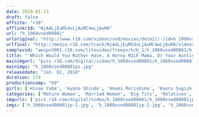 ```yaml
---
date: 2019-01-13
draft: false
affsite: "r18"
afflinkr18: "NjA4LjEuMS4xLjAuMC4wLjAuMA"
url: "h_1060vsed00081"
urloriginal: "http://www.r18.com/videos/vod/movies/detail/-/id=h_1060vsed00081"
urlfinal: "http://media.r18.com/track/NjA4LjEuMS4xLjAuMC4wLjAuMA/videos/vod/movies/detail/-/id=h_1060vsed00081"
samplevid: "awspv3001.r18.com/litevideo/freepv/h/h_1/h_1060vsed00081/h_1060vsed00081_dmb_w.mp4"
title: "'Which Would You Rather Have, A Horny MILF Mama, Or Your Auntie?' When This Young Boy Was Faced With Such A Difficult Choice, His Indecision Won The Day, And In The End He Had Incest Sex With Both His Mother And His Auntie"
mainimgurl: "pics.r18.com/digital/video/h_1060vsed00081/h_1060vsed00081ps.jpg"
mainimgs: "h_1060vsed00081ps.jpg"
releasedate: "Jan. 02, 2018"
duration: 274
productioncomp: "69"
girls: ['Hisae Yabe', 'Ayano Shindo', 'Akemi Morishima', 'Kaoru Sugishiro', 'Kyoko Shimada', 'Mai Itoh']
categories: ['Mature Woman', 'Married Woman', 'Big Tits', 'Relatives', 'Over 4 Hours']
imgurls: ['pics.r18.com/digital/video/h_1060vsed00081/h_1060vsed00081jp-1.jpg', 'pics.r18.com/digital/video/h_1060vsed00081/h_1060vsed00081jp-2.jpg', 'pics.r18.com/digital/video/h_1060vsed00081/h_1060vsed00081jp-3.jpg', 'pics.r18.com/digital/video/h_1060vsed00081/h_1060vsed00081jp-4.jpg', 'pics.r18.com/digital/video/h_1060vsed00081/h_1060vsed00081jp-5.jpg', 'pics.r18.com/digital/video/h_1060vsed00081/h_1060vsed00081jp-6.jpg', 'pics.r18.com/digital/video/h_1060vsed00081/h_1060vsed00081jp-7.jpg', 'pics.r18.com/digital/video/h_1060vsed00081/h_1060vsed00081jp-8.jpg', 'pics.r18.com/digital/video/h_1060vsed00081/h_1060vsed00081jp-9.jpg', 'pics.r18.com/digital/video/h_1060vsed00081/h_1060vsed00081jp-10.jpg', 'pics.r18.com/digital/video/h_1060vsed00081/h_1060vsed00081jp-11.jpg', 'pics.r18.com/digital/video/h_1060vsed00081/h_1060vsed00081jp-12.jpg', 'pics.r18.com/digital/video/h_1060vsed00081/h_1060vsed00081jp-13.jpg', 'pics.r18.com/digital/video/h_1060vsed00081/h_1060vsed00081jp-14.jpg', 'pics.r18.com/digital/video/h_1060vsed00081/h_1060vsed00081jp-15.jpg', 'pics.r18.com/digital/video/h_1060vsed00081/h_1060vsed00081jp-16.jpg', 'pics.r18.com/digital/video/h_1060vsed00081/h_1060vsed00081jp-17.jpg', 'pics.r18.com/digital/video/h_1060vsed00081/h_1060vsed00081jp-18.jpg', 'pics.r18.com/digital/video/h_1060vsed00081/h_1060vsed00081jp-19.jpg', 'pics.r18.com/digital/video/h_1060vsed00081/h_1060vsed00081jp-20.jpg']
imgs: ['h_1060vsed00081jp-1.jpg', 'h_1060vsed00081jp-2.jpg', 'h_1060vsed00081jp-3.jpg', 'h_1060vsed00081jp-4.jpg', 'h_1060vsed00081jp-5.jpg', 'h_1060vsed00081jp-6.jpg', 'h_1060vsed00081jp-7.jpg', 'h_1060vsed00081jp-8.jpg', 'h_1060vsed00081jp-9.jpg', 'h_1060vsed00081jp-10.jpg', 'h_1060vsed00081jp-11.jpg', 'h_1060vsed00081jp-12.jpg', 'h_1060vsed00081jp-13.jpg', 'h_1060vsed00081jp-14.jpg', 'h_1060vsed00081jp-15.jpg', 'h_1060vsed00081jp-16.jpg', 'h_1060vsed00081jp-17.jpg', 'h_1060vsed00081jp-18.jpg', 'h_1060vsed00081jp-19.jpg', 'h_1060vsed00081jp-20.jpg']
---
```

